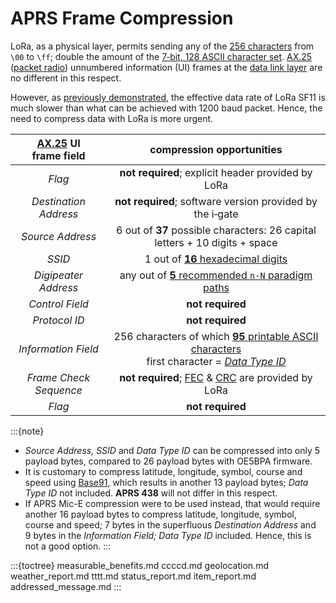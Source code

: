 # APRS Frame Compression
LoRa, as a physical layer, permits sending any of the [256 characters](https://en.wikipedia.org/wiki/Extended_ASCII) from `\00` to `\ff`; double the amount of the [7‑bit, 128 ASCII character set](https://en.wikipedia.org/wiki/ASCII#Character_set). [AX.25](https://en.wikipedia.org/wiki/AX.25) ([packet radio](https://en.wikipedia.org/wiki/Packet_radio)) unnumbered information (UI) frames at the [data link layer](https://en.wikipedia.org/wiki/Data_link_layer) are no different in this respect.

However, as [previously demonstrated](#link-parameters), the effective data rate of LoRa SF11 is much slower than what can be achieved with 1200&nbsp;baud packet. Hence, the need to compress data with LoRa is more urgent. 

|[AX.25](https://en.wikipedia.org/wiki/AX.25) UI frame&nbsp;field|compression opportunities|
|:-:|:-:|
|_Flag_|**not required**; explicit header provided by LoRa|
|_Destination Address_|**not required**; software version provided by the i‑gate|
|_Source Address_|6 out of **37** possible characters: 26 capital letters + 10 digits + space|
|_SSID_|1 out of [**16** hexadecimal digits](https://en.wikipedia.org/wiki/Hexadecimal)|
|_Digipeater Address_|any out of [**5** recommended `n-N` paradigm paths](#path-codes)|
|_Control Field_|**not required**|
|_Protocol ID_|**not required**|
|_Information Field_|256 characters of which [**95** printable ASCII characters](https://en.wikipedia.org/wiki/ASCII#Printable_characters)<br/>first character = [_Data Type ID_](#data-type-codes)|
|_Frame Check Sequence_|**not required**; [FEC](https://en.wikipedia.org/wiki/Error_correction_code#Forward_error_correction)&nbsp;& [CRC](https://en.wikipedia.org/wiki/Cyclic_redundancy_check) are provided by LoRa|
|_Flag_|**not required**|

:::{note}
- _Source Address, SSID_ and _Data Type ID_ can be compressed into only 5 payload bytes, compared to 26 payload bytes with OE5BPA firmware.
- It is customary to compress latitude, longitude, symbol, course and speed using [Base91](https://en.wikipedia.org/wiki/List_of_numeral_systems#Standard_positional_numeral_systems), which results in another 13 payload bytes; _Data Type ID_ not included. **APRS&nbsp;438** will not differ in this respect.
- If APRS Mic-E compression were to be used instead, that would require another 16 payload bytes to compress latitude, longitude, symbol, course and speed; 7&nbsp;bytes in the superfluous _Destination&nbsp;Address_ and 9&nbsp;bytes in the _Information&nbsp;Field; Data Type ID_ included. Hence, this is not a good option.
:::

:::{toctree}
measurable_benefits.md
ccccd.md
geolocation.md
weather_report.md
tttt.md
status_report.md
item_report.md
addressed_message.md
:::
